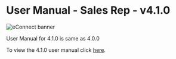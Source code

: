 #  User Manual  - Sales Rep - v4.1.0

![eConnect banner](../../../../../images/banner-econnect-m3.jpg)

User Manual for 4.1.0 is same as 4.0.0

To view the 4.1.0 user manual click [here](https://github.com/leanswift/leanswift.github.io/blob/ECNT-2313/ecommerce/pages/add-ons/sales-rep/4.0.0/usermanual-sales-rep.md).
